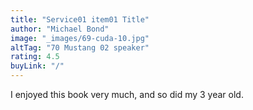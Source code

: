 ```yaml
---
title: "Service01 item01 Title"
author: "Michael Bond"
image: "_images/69-cuda-10.jpg"
altTag: "70 Mustang 02 speaker"
rating: 4.5
buyLink: "/"
---
```


I enjoyed this book very much, and so did my 3 year old.


